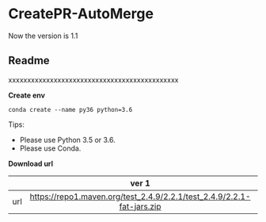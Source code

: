# CreatePR-AutoMerge

Now the version is 1.1
## **Readme**
xxxxxxxxxxxxxxxxxxxxxxxxxxxxxxxxxxxxxxxxxxxxx

**Create env**
```
conda create --name py36 python=3.6
```

Tips:
* Please use Python 3.5 or 3.6.
* Please use Conda.


**Download url**

|           | ver 1 | ver 2 |
| :-------: | :---------: | :--------------------------: |
| url | https://repo1.maven.org/test_2.4.9/2.2.1/test_2.4.9/2.2.1-fat-jars.zip | https://oss.sonatype.org/content/repositories/snapshots/com/test/test_2.4.9/2.2.1-SNAPSHOT/ |
